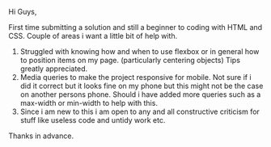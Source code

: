 Hi Guys,

First time submitting a solution and still a beginner to coding with HTML and CSS. Couple of areas i want a little bit of help with.

1. Struggled with knowing how and when to use flexbox or in general how to position items on my page. (particularly centering objects) Tips greatly appreciated.
2. Media queries to make the project responsive for mobile. Not sure if i did it correct but it looks fine on my phone but this might not be the case on another persons phone. Should i have added more queries such as a max-width or min-width to help with this.
3. Since i am new to this i am open to any and all constructive criticism for stuff like useless code and untidy work etc.

Thanks in advance.
